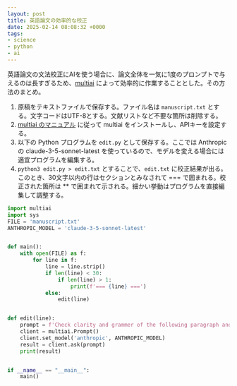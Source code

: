 ```yaml
---
layout: post
title: 英語論文の効率的な校正
date: 2025-02-14 08:08:32 +0000
tags:
- science
- python
- ai
---
```

英語論文の文法校正にAIを使う場合に、論文全体を一気に1度のプロンプトで与えるのは長すぎるため、[multiai](https://sekika.github.io/2024/08/16/multiai/) によって効率的に作業することとした。その方法のまとめ。

1. 原稿をテキストファイルで保存する。ファイル名は `manuscript.txt` とする。文字コードはUTF-8とする。文献リストなど不要な箇所は削除する。
2. [multiai のマニュアル](https://sekika.github.io/multiai/index-ja.html) に従って multiai をインストールし、APIキーを設定する。
3. 以下の Python プログラムを `edit.py` として保存する。ここでは Anthropic の claude-3-5-sonnet-latest を使っているので、モデルを変える場合には適宜プログラムを編集する。
4. `python3 edit.py > edit.txt` とすることで、`edit.txt` に校正結果が出る。このとき、30文字以内の行はセクションとみなされて === で囲まれる。校正された箇所は ** で囲まれて示される。細かい挙動はプログラムを直接編集して調整する。

```python
import multiai
import sys
FILE = 'manuscript.txt'
ANTHROPIC_MODEL = 'claude-3-5-sonnet-latest'


def main():
    with open(FILE) as f:
        for line in f:
            line = line.strip()
            if len(line) < 30:
                if len(line) > 1:
                    print(f'=== {line} ===')
            else:
                edit(line)


def edit(line):
    prompt = f'Check clarity and grammer of the following paragraph and improve it. Show only the result. Please identify exact modified locations by surrounding by ** **. For example, by correcting "He love me.", show "He **loves** me."\n\n{line}'
    client = multiai.Prompt()
    client.set_model('anthropic', ANTHROPIC_MODEL)
    result = client.ask(prompt)
    print(result)


if __name__ == "__main__":
    main()
```

